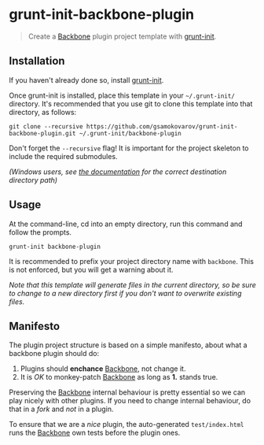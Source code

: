 # grunt-init-backbone-plugin

> Create a [Backbone][] plugin project template with [grunt-init][].

## Installation
If you haven't already done so, install [grunt-init][].

Once grunt-init is installed, place this template in your `~/.grunt-init/` directory. It's recommended that you use git to clone this template into that directory, as follows:

```
git clone --recursive https://github.com/gsamokovarov/grunt-init-backbone-plugin.git ~/.grunt-init/backbone-plugin
```

Don't forget the `--recursive` flag! It is important for the project skeleton to include the required submodules.

_(Windows users, see [the documentation][grunt-init] for the correct destination directory path)_

## Usage

At the command-line, cd into an empty directory, run this command and follow the prompts.

```
grunt-init backbone-plugin
```

It is recommended to prefix your project directory name with `backbone`. This is not enforced, but you will get a warning about it.

_Note that this template will generate files in the current directory, so be sure to change to a new directory first if you don't want to overwrite existing files._

## Manifesto

The plugin project structure is based on a simple manifesto, about what a backbone plugin should do:

1. Plugins should **enchance** [Backbone][], not change it.
2. It is _OK_ to monkey-patch [Backbone][] as long as **1.** stands true.

Preserving the [Backbone][] internal behaviour is pretty essential so we can play nicely with other plugins. If you need to change internal behaviour, do that in a _fork_ and *not* in a plugin.

To ensure that we are a _nice_ plugin, the auto-generated `test/index.html` runs the [Backbone][] own tests before the plugin ones.

[grunt-init]: http://gruntjs.com/project-scaffolding
[Backbone]: http://backbonejs.org
